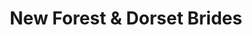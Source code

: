 ---
title: "New Forest & Dorset Brides"
url: /highcliffe/new-forest-and-dorset-brides/
shop: clothes
---